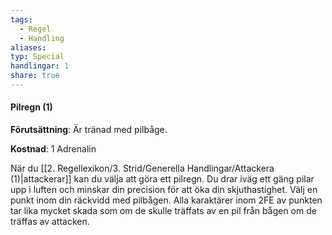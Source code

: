 ```yaml
---
tags:
  - Regel
  - Handling
aliases: 
typ: Special
handlingar: 1
share: true
---
```

#### Pilregn (1)
**Förutsättning**: Är tränad med pilbåge.

**Kostnad**: 1 Adrenalin

När du [[2. Regellexikon/3. Strid/Generella Handlingar/Attackera (1)|attackerar]] kan du välja att göra ett pilregn. Du drar iväg ett gäng pilar upp i luften och minskar din precision för att öka din skjuthastighet. Välj en punkt inom din räckvidd med pilbågen. Alla karaktärer inom 2FE av punkten tar lika mycket skada som om de skulle träffats av en pil från bågen om de träffas av attacken.







